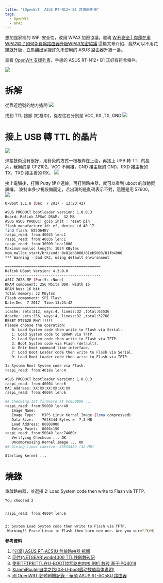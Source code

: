 ```yaml
---
title: "[OpenWrt] ASUS RT-N12+ B1 路由器刷機"
tags:
  - OpenWrt
  - WPA3
---
```

想加強家裡的 WiFi 安全性，改用 WPA3 加密協議，發現 [WiFi安全 | 你還在用WPA2嗎？如何免費爲路由器升級WPA3加密協議](https://upsangel.com/security/how-to-free-upgrade-to-wpa3/) 這篇文章介紹，竟然可以不用花錢就升級，立馬翻出家裡許久未使用的 ASUS 路由器升級一番。
<!--more-->

查看 [OpenWrt 支援列表](https://openwrt.org/toh/start)，手邊的 ASUS RT-N12+ B1 正好有符合條件。

![](/assets/asus_router.jpg)

# 拆解

從靠近燈號的地方撬開
![](/assets/asus_router2.jpg)

找到 TTL 接腳 (紅框中)，從左往右分別是 VCC, RX ,TX, GND
![](/assets/asus_router3.jpg)

# 接上 USB 轉 TTL 的晶片

![](/assets/asus_router_ttl.jpg)

焊接技術沒有很好，用針灸的方式一根根焊在上面，再接上 USB 轉 TTL 的晶片，我用的是 CP2102。VCC 不用接，GND 接主板的 GND，RXD 接主板的 TX，TXD 接主板的 RX。
![](/assets/asus_router_ttl2.jpg)

接上電腦後，打開 Putty 建立連線，再打開路由器，就可以看到 uboot 的啟動資訊囉。
波特率多少視設備而定，若出現的是亂碼表示不對，這邊是用 57600。
![](/assets/putty_serial.png)

```sh
U-Boot 1.1.8 (Dec  7 2017 - 13:23:42)

ASUS PRODUCT bootloader version: 1.0.0.3
Board: Ralink APSoC DRAM:  32 MB
ASUS ASUS PRODUCT gpio init : reset pin
flash manufacture id: ef, device id 40 17
find flash: W25Q64BV
raspi_read: from:40035 len:1
raspi_read: from:40036 len:1
raspi_read: from:30000 len:1000
Maximum malloc length: 1024 KBytes
mem_malloc_start/brk/end: 0x81eb3000/81eb5000/81fb4000
*** Warning - bad CRC, using default environment

============================================
Ralink UBoot Version: 4.3.0.0
--------------------------------------------
ASIC 7628_MP (Port5<->None)
DRAM component: 256 Mbits DDR, width 16
DRAM bus: 16 bit
Total memory: 32 MBytes
Flash component: SPI Flash
Date:Dec  7 2017  Time:13:23:42
============================================
icache: sets:512, ways:4, linesz:32 ,total:65536
dcache: sets:256, ways:4, linesz:32 ,total:32768
RESET MT7628 PHY!!!!!!
Please choose the operation:
   0: Load System code then write to Flash via Serial.
   1: Load System code to SDRAM via TFTP.
   2: Load System code then write to Flash via TFTP.
   3: Boot System code via Flash (default).
   4: Entr boot command line interface.
   7: Load Boot Loader code then write to Flash via Serial.
   9: Load Boot Loader code then write to Flash via TFTP.                    0

3: System Boot System code via Flash.
raspi_read: from:4018a len:4

ASUS PRODUCT bootloader version: 1.0.0.3
raspi_read: from:40004 len:6
MAC Address: XX:XX:XX:XX:XX:XX
raspi_read: from:40004 len:6

## Checking 1st firmware at bc050000 ...
raspi_read: from:50000 len:40
   Image Name:
   Image Type:   MIPS Linux Kernel Image (lzma compressed)
   Data Size:    7628444 Bytes =  7.3 MB
   Load Address: 80000000
   Entry Point:  8000c150
raspi_read: from:50040 len:74669c
   Verifying Checksum ... OK
   Uncompressing Kernel Image ... OK
## Giving linux ramsize: 33554432 (32 MB)

Starting kernel ...
```

# 燒錄

重啟路由器，並選擇 2: Load System code then write to Flash via TFTP.
```sh
You choosed 2


raspi_read: from:40004 len:6


2: System Load System code then write to Flash via TFTP.
 Warning!! Erase Linux in Flash then burn new one. Are you sure?(Y/N)
```

**參考資料**

1. [\[分享\] ASUS RT-AC51U 無線路由器 拆解](https://x14006.pixnet.net/blog/post/231291799)
2. [网件(NETGEAR)wndr4300 TTL线刷救砖记](https://www.spirithy.com/2016/09/18/netgear4300-ttl-flash/)
3. [使用TFTP和TTL在U-BOOT烧写路由内核 刷机 救砖 基于IPQ4019](http://www.elelab.net/use-tftpd32-ttl-write-u-boot.html)
4. [XiaomiRouter自学之路(08-U-boot启动数值具体说明)](https://www.openwrt.pro/post-239.html)
4. [刷 OpenWRT 韌體刷機記錄 – 華碩 ASUS RT-AC58U 路由器](https://blog.jks.coffee/flashing-openwrt-firmware-asus-rt-ac58u-router/)